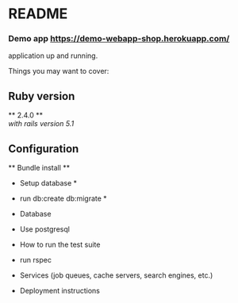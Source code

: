 # README
### Demo app https://demo-webapp-shop.herokuapp.com/

application up and running.

Things you may want to cover:

## Ruby version
** 2.4.0 ** <br />
*with rails version 5.1*


## Configuration
** Bundle install **
* Setup database *
* run db:create db:migrate *
  
* Database
* Use postgresql
  
* How to run the test suite
* run rspec

* Services (job queues, cache servers, search engines, etc.)

* Deployment instructions
